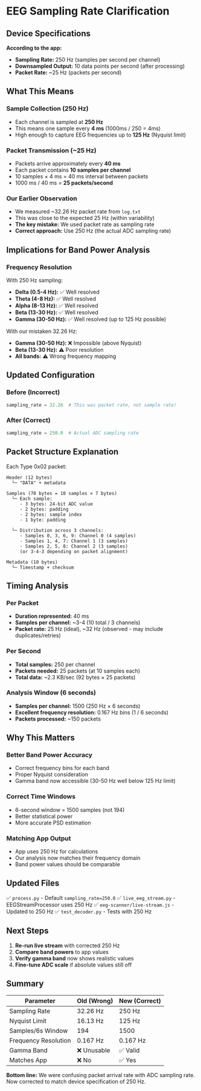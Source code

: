 # EEG Sampling Rate Clarification

## Device Specifications

**According to the app:**
- **Sampling Rate:** 250 Hz (samples per second per channel)
- **Downsampled Output:** 10 data points per second (after processing)
- **Packet Rate:** ~25 Hz (packets per second)

## What This Means

### Sample Collection (250 Hz)
- Each channel is sampled at **250 Hz**
- This means one sample every **4 ms** (1000ms / 250 = 4ms)
- High enough to capture EEG frequencies up to **125 Hz** (Nyquist limit)

### Packet Transmission (~25 Hz)
- Packets arrive approximately every **40 ms**
- Each packet contains **10 samples per channel**
- 10 samples × 4 ms = 40 ms interval between packets
- 1000 ms / 40 ms = **25 packets/second**

### Our Earlier Observation
- We measured ~32.26 Hz packet rate from `log.txt`
- This was close to the expected 25 Hz (within variability)
- **The key mistake:** We used packet rate as sampling rate
- **Correct approach:** Use 250 Hz (the actual ADC sampling rate)

## Implications for Band Power Analysis

### Frequency Resolution
With 250 Hz sampling:
- **Delta (0.5-4 Hz):** ✅ Well resolved
- **Theta (4-8 Hz):** ✅ Well resolved
- **Alpha (8-13 Hz):** ✅ Well resolved
- **Beta (13-30 Hz):** ✅ Well resolved
- **Gamma (30-50 Hz):** ✅ Well resolved (up to 125 Hz possible)

With our mistaken 32.26 Hz:
- **Gamma (30-50 Hz):** ❌ Impossible (above Nyquist)
- **Beta (13-30 Hz):** ⚠️ Poor resolution
- **All bands:** ⚠️ Wrong frequency mapping

## Updated Configuration

### Before (Incorrect)
```python
sampling_rate = 32.26  # This was packet rate, not sample rate!
```

### After (Correct)
```python
sampling_rate = 250.0  # Actual ADC sampling rate
```

## Packet Structure Explanation

Each Type 0x02 packet:
```
Header (12 bytes)
  └─ "DATA" + metadata

Samples (70 bytes = 10 samples × 7 bytes)
  └─ Each sample:
     - 3 bytes: 24-bit ADC value
     - 2 bytes: padding
     - 2 bytes: sample index
     - 1 byte: padding
  
  └─ Distribution across 3 channels:
     - Samples 0, 3, 6, 9: Channel 0 (4 samples)
     - Samples 1, 4, 7: Channel 1 (3 samples)
     - Samples 2, 5, 8: Channel 2 (3 samples)
     (or 3-4-3 depending on packet alignment)

Metadata (10 bytes)
  └─ Timestamp + checksum
```

## Timing Analysis

### Per Packet
- **Duration represented:** 40 ms
- **Samples per channel:** ~3-4 (10 total / 3 channels)
- **Packet rate:** 25 Hz (ideal), ~32 Hz (observed - may include duplicates/retries)

### Per Second
- **Total samples:** 250 per channel
- **Packets needed:** 25 packets (at 10 samples each)
- **Total data:** ~2.3 KB/sec (92 bytes × 25 packets)

### Analysis Window (6 seconds)
- **Samples per channel:** 1500 (250 Hz × 6 seconds)
- **Excellent frequency resolution:** 0.167 Hz bins (1 / 6 seconds)
- **Packets processed:** ~150 packets

## Why This Matters

### Better Band Power Accuracy
- Correct frequency bins for each band
- Proper Nyquist consideration
- Gamma band now accessible (30-50 Hz well below 125 Hz limit)

### Correct Time Windows
- 6-second window = 1500 samples (not 194)
- Better statistical power
- More accurate PSD estimation

### Matching App Output
- App uses 250 Hz for calculations
- Our analysis now matches their frequency domain
- Band power values should be comparable

## Updated Files

✅ `process.py` - Default `sampling_rate=250.0`
✅ `live_eeg_stream.py` - EEGStreamProcessor uses 250 Hz
✅ `eeg-scanner/live-stream.js` - Updated to 250 Hz
✅ `test_decoder.py` - Tests with 250 Hz

## Next Steps

1. **Re-run live stream** with corrected 250 Hz
2. **Compare band powers** to app values
3. **Verify gamma band** now shows realistic values
4. **Fine-tune ADC scale** if absolute values still off

## Summary

| Parameter | Old (Wrong) | New (Correct) |
|-----------|-------------|---------------|
| Sampling Rate | 32.26 Hz | 250 Hz |
| Nyquist Limit | 16.13 Hz | 125 Hz |
| Samples/6s Window | 194 | 1500 |
| Frequency Resolution | 0.167 Hz | 0.167 Hz |
| Gamma Band | ❌ Unusable | ✅ Valid |
| Matches App | ❌ No | ✅ Yes |

**Bottom line:** We were confusing packet arrival rate with ADC sampling rate. Now corrected to match device specification of 250 Hz.
